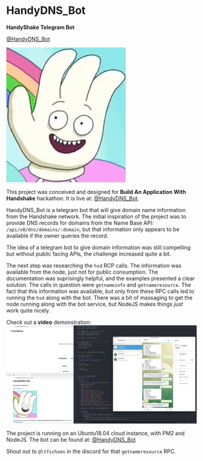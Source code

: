 # HandyDNS_Bot
**HandyShake Telegram Bot**

[@HandyDNS_Bot](https://telegram.me/HandyDNS_Bot)

![Handy](images/Handy.png)

This project was conceived and designed for **Build An Application With Handshake** hackathon. It is live at: [@HandyDNS_Bot](https://telegram.me/HandyDNS_Bot).

HandyDNS_Bot is a telegram bot that will give domain name information from the Handshake network. The initial inspiration of the project was to provide DNS records for domains from the Name Base API:
`/api/v0/dns/domains/:domain`, but that information only appears to be available if the owner queries the record.

The idea of a telegram bot to give domain information was still compelling but without public facing APIs, the challenge increased quite a bit. 

The next step was researching the `hsd` RCP calls.  The information was available from the node, just not for public consumption. The documentation was suprisingly helpful, and the examples presented a clear solution. The calls in question were `getnameinfo` and `getnameresource`. The fact that this information was available, but only from these RPC calls led to running the `hsd` along with the bot. There was a bit of massaging to get the node running along with the bot service, but NodeJS makes things *just* work quite nicely.

Check out a **video** demonstration:
[![Handy Demo](images/video-image2.png)](https://vimeo.com/448245155)


The project is running on an Ubuntu18.04 cloud instance, with PM2 and NodeJS.
The bot can be found at: [@HandyDNS_Bot](https://telegram.me/HandyDNS_Bot)


Shout out to `@ltfschoen` in the discord for that `getnameresource` RPC.